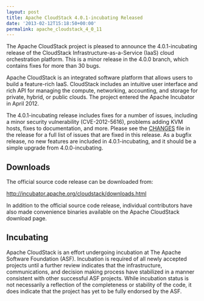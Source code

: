 ```yaml
---
layout: post
title: Apache CloudStack 4.0.1-incubating Released
date: '2013-02-12T15:18:50+00:00'
permalink: apache_cloudstack_4_0_11
---
```

<p>The Apache CloudStack project is pleased to announce the 4.0.1-incubating release of the CloudStack Infrastructure-as-a-Service (IaaS) cloud orchestration platform. This is a minor release in the 4.0.0 branch, which contains fixes for more than 30 bugs.</p>

<p>Apache CloudStack is an integrated software platform that allows users to build a feature-rich IaaS. CloudStack includes an intuitive user interface and rich API for managing the compute, networking, accounting, and storage for private, hybrid, or public clouds. The project entered the Apache Incubator in April 2012.</p>

<p>The 4.0.1-incubating release includes fixes for a number of issues, including a minor security vulnerability (CVE-2012-5616), problems adding KVM hosts, fixes to documentation, and more. Please see the <a href="http://is.gd/acs401CHANGES">CHANGES</a> file in the release for a full list of issues that are fixed in this release. As a bugfix release, no new features are included in 4.0.1-incubating, and it should be a simple upgrade from 4.0.0-incubating.</p>

<h2>Downloads</h2>

<p>The official source code release can be downloaded from:</p>

<p><a href="http://incubator.apache.org/cloudstack/downloads.html">http://incubator.apache.org/cloudstack/downloads.html</a></p>

<p>In addition to the official source code release, individual contributors have also made convenience binaries available on the Apache CloudStack download page.</p>

<h2>Incubating</h2>

<p>Apache CloudStack is an effort undergoing incubation at The Apache Software Foundation (ASF). Incubation is required of all newly accepted projects until a further review indicates that the infrastructure, communications, and decision making process have stabilized in a manner consistent with other successful ASF projects. While incubation status is not necessarily a reflection of the completeness or stability of the code, it does indicate that the project has yet to be fully endorsed by the ASF.</p>

